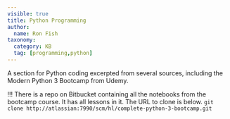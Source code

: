 ```yaml
---
visible: true
title: Python Programming
author:
  name: Ron Fish
taxonomy:
  category: KB
  tag: [programming,python]
---
```


A section for Python coding excerpted from several sources, including the Modern Python 3 Bootcamp from Udemy.

!!! There is a repo on Bitbucket containing all the notebooks from the bootcamp course. It has all lessons in it. The URL to clone is below.
`git clone http://atlassian:7990/scm/hl/complete-python-3-bootcamp.git`
